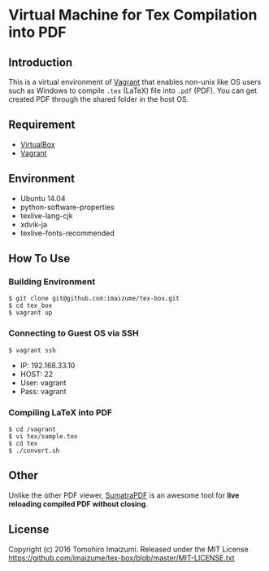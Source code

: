 Virtual Machine for Tex Compilation into PDF
===

Introduction
---

This is a virtual environment of [Vagrant](https://www.vagrantup.com/) that enables non-unix like OS users such as Windows to compile `.tex` (LaTeX) file into `.pdf` (PDF).
You can get created PDF through the shared folder in the host OS.

Requirement
---

* [VirtualBox](https://www.virtualbox.org/)
* [Vagrant](https://www.vagrantup.com/)

Environment
---

* Ubuntu 14.04
* python-software-properties
* texlive-lang-cjk
* xdvik-ja
* texlive-fonts-recommended

How To Use
------

### Building Environment

```
$ git clone git@github.com:imaizume/tex-box.git
$ cd tex_box
$ vagrant up
```

### Connecting to Guest OS via SSH

```
$ vagrant ssh
```

* IP: 192.168.33.10
* HOST: 22
* User: vagrant
* Pass: vagrant

### Compiling LaTeX into PDF

```
$ cd /vagrant
$ vi tex/sample.tex
$ cd tex
$ ./convert.sh
```

Other
------

Unlike the other PDF viewer, [SumatraPDF](http://www.sumatrapdfreader.org/free-pdf-reader.html) is an awesome tool for **live reloading compiled PDF without closing**.

License
---

Copyright (c) 2016 Tomohiro Imaizumi.
Released under the MIT License
https://github.com/imaizume/tex-box/blob/master/MIT-LICENSE.txt

